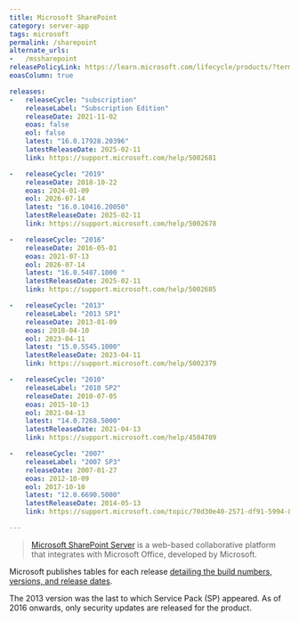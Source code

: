 ```yaml
---
title: Microsoft SharePoint
category: server-app
tags: microsoft
permalink: /sharepoint
alternate_urls:
-   /mssharepoint
releasePolicyLink: https://learn.microsoft.com/lifecycle/products/?terms=SharePoint%20Server
eoasColumn: true

releases:
-   releaseCycle: "subscription"
    releaseLabel: "Subscription Edition"
    releaseDate: 2021-11-02
    eoas: false
    eol: false
    latest: "16.0.17928.20396"
    latestReleaseDate: 2025-02-11
    link: https://support.microsoft.com/help/5002681

-   releaseCycle: "2019"
    releaseDate: 2018-10-22
    eoas: 2024-01-09
    eol: 2026-07-14
    latest: "16.0.10416.20050"
    latestReleaseDate: 2025-02-11
    link: https://support.microsoft.com/help/5002678

-   releaseCycle: "2016"
    releaseDate: 2016-05-01
    eoas: 2021-07-13
    eol: 2026-07-14
    latest: "16.0.5487.1000	"
    latestReleaseDate: 2025-02-11
    link: https://support.microsoft.com/help/5002685

-   releaseCycle: "2013"
    releaseLabel: "2013 SP1"
    releaseDate: 2013-01-09
    eoas: 2018-04-10
    eol: 2023-04-11
    latest: "15.0.5545.1000"
    latestReleaseDate: 2023-04-11
    link: https://support.microsoft.com/help/5002379

-   releaseCycle: "2010"
    releaseLabel: "2010 SP2"
    releaseDate: 2010-07-05
    eoas: 2015-10-13
    eol: 2021-04-13
    latest: "14.0.7268.5000"
    latestReleaseDate: 2021-04-13
    link: https://support.microsoft.com/help/4504709

-   releaseCycle: "2007"
    releaseLabel: "2007 SP3"
    releaseDate: 2007-01-27
    eoas: 2012-10-09
    eol: 2017-10-10
    latest: "12.0.6690.5000"
    latestReleaseDate: 2014-05-13
    link: https://support.microsoft.com/topic/70d30e40-2571-df91-5994-8109c8bc0f8b

---
```


> [Microsoft SharePoint Server](https://en.wikipedia.org/wiki/SharePoint) is a web-based collaborative
> platform that integrates with Microsoft Office, developed by Microsoft.

Microsoft publishes tables for each release [detailing the build numbers, versions, and
release dates](https://learn.microsoft.com/officeupdates/sharepoint-updates).

The 2013 version was the last to which Service Pack (SP) appeared. As of 2016 onwards, only security
updates are released for the product.
